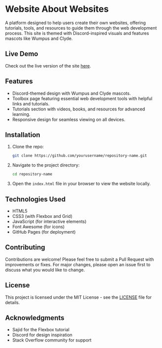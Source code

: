 # Website About Websites

A platform designed to help users create their own websites, offering tutorials, tools, and resources to guide them through the web development process. This site is themed with Discord-inspired visuals and features mascots like Wumpus and Clyde.

## Live Demo

Check out the live version of the site [here]([https://yourusername.github.io/repository-name](https://lalkobi.github.io/website-about-websites/index.html)).

## Features

- Discord-themed design with Wumpus and Clyde mascots.
- Toolbox page featuring essential web development tools with helpful links and tutorials.
- Tutorials section with videos, books, and resources for advanced learning.
- Responsive design for seamless viewing on all devices.

## Installation

1. Clone the repo:
   ```bash
   git clone https://github.com/yourusername/repository-name.git
   ```
2. Navigate to the project directory:
   ```bash
   cd repository-name
   ```
3. Open the `index.html` file in your browser to view the website locally.

## Technologies Used

- HTML5
- CSS3 (with Flexbox and Grid)
- JavaScript (for interactive elements)
- Font Awesome (for icons)
- GitHub Pages (for deployment)

## Contributing

Contributions are welcome! Please feel free to submit a Pull Request with improvements or fixes. For major changes, please open an issue first to discuss what you would like to change.

## License

This project is licensed under the MIT License - see the [LICENSE](LICENSE) file for details.

## Acknowledgments

- Sajid for the Flexbox tutorial
- Discord for design inspiration
- Stack Overflow community for support
